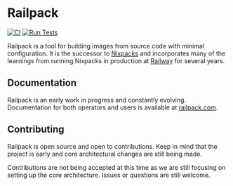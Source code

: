 # Railpack

[![CI](https://github.com/railwayapp/railpack/actions/workflows/ci.yml/badge.svg)](https://github.com/railwayapp/railpack/actions/workflows/ci.yml)
[![Run Tests](https://github.com/railwayapp/railpack/actions/workflows/run_tests.yml/badge.svg)](https://github.com/railwayapp/railpack/actions/workflows/run_tests.yml)

Railpack is a tool for building images from source code with minimal
configuration. It is the successor to [Nixpacks](https://nixpacks.com) and
incorporates many of the learnings from running Nixpacks in production at
[Railway](https://railway.com) for several years.

## Documentation

Railpack is an early work in progress and constantly evolving. Documentation for
both operators and users is available at [railpack.com](https://railpack.com).

## Contributing

Railpack is open source and open to contributions. Keep in mind that the project
is early and core architectural changes are still being made.

Contributions are not being accepted at this time as we are still focusing on
setting up the core architecture. Issues or questions are still welcome.
